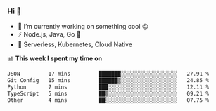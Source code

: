 ### Hi 👋

<!--
**nodejh/nodejh** is a ✨ _special_ ✨ repository because its `README.md` (this file) appears on your GitHub profile.

Here are some ideas to get you started:

- 🔭 I’m currently working on ...
- 🌱 I’m currently learning ...
- 👯 I’m looking to collaborate on ...
- 🤔 I’m looking for help with ...
- 💬 Ask me about ...
- 📫 How to reach me: ...
- 😄 Pronouns: ...
- ⚡ Fun fact: ...
-->

- 🔭 I’m currently working on something cool :wink:
- ⚡ Node.js, Java, Go :thought_balloon:
- 🤖 Serverless, Kubernetes, Cloud Native

📊 **This week I spent my time on**

<!--START_SECTION:waka-->

```txt
JSON         17 mins         ███████░░░░░░░░░░░░░░░░░░   27.91 %
Git Config   15 mins         ██████▒░░░░░░░░░░░░░░░░░░   24.85 %
Python       7 mins          ███░░░░░░░░░░░░░░░░░░░░░░   12.11 %
TypeScript   5 mins          ██▒░░░░░░░░░░░░░░░░░░░░░░   09.21 %
Other        4 mins          ██░░░░░░░░░░░░░░░░░░░░░░░   07.75 %
```

<!--END_SECTION:waka-->


<!--
:traffic_light: **Visitors**

![visitors](https://visitor-badge.glitch.me/badge?page_id=nodejh.nodejh)
-->
